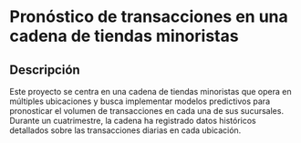 # Pronóstico de transacciones en una cadena de tiendas minoristas

## Descripción
Este proyecto se centra en una cadena de tiendas minoristas que opera en múltiples ubicaciones y busca implementar modelos predictivos para pronosticar el volumen de transacciones en cada una de sus sucursales. Durante un cuatrimestre, la cadena ha registrado datos históricos detallados sobre las transacciones diarias en cada ubicación.
